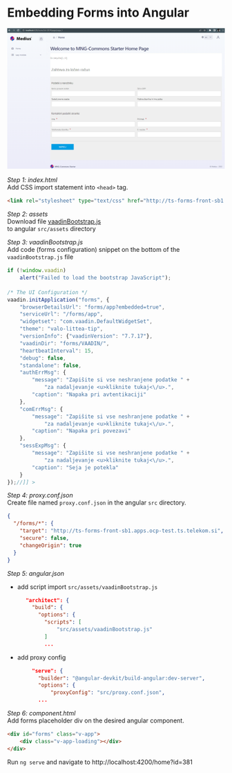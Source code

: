 # Embedding Forms into Angular

![mgn-forms-embed](mgn-forms-embed.png)

_Step 1: index.html_  
Add CSS import statement into `<head>` tag.

```html
<link rel="stylesheet" type="text/css" href="http://ts-forms-front-sb1.apps.ocp-test.ts.telekom.si/forms/VAADIN/themes/valo-littea-process-cyan/compiled-valo-littea-process-cyan.css?v=1.0.120">
```

_Step 2: assets_  
Download file [vaadinBootstrap.js](src/assets/vaadinBootstrap.js)  
to angular `src/assets` directory

_Step 3: vaadinBootstrap.js_  
Add code (forms configuration) snippet on the bottom of the `vaadinBootstrap.js` file
```js
if (!window.vaadin)
    alert("Failed to load the bootstrap JavaScript");

/* The UI Configuration */
vaadin.initApplication("forms", {
    "browserDetailsUrl": "forms/app?embedded=true",
    "serviceUrl": "/forms/app",
    "widgetset": "com.vaadin.DefaultWidgetSet",
    "theme": "valo-littea-tip",
    "versionInfo": {"vaadinVersion": "7.7.17"},
    "vaadinDir": "forms/VAADIN/",
    "heartbeatInterval": 15,
    "debug": false,
    "standalone": false,
    "authErrMsg": {
        "message": "Zapišite si vse neshranjene podatke " +
            "za nadaljevanje <u>kliknite tukaj<\/u>.",
        "caption": "Napaka pri avtentikaciji"
    },
    "comErrMsg": {
        "message": "Zapišite si vse neshranjene podatke " +
            "za nadaljevanje <u>kliknite tukaj<\/u>.",
        "caption": "Napaka pri povezavi"
    },
    "sessExpMsg": {
        "message": "Zapišite si vse neshranjene podatke " +
            "za nadaljevanje <u>kliknite tukaj<\/u>.",
        "caption": "Seja je potekla"
    }
});//]] >
```

_Step 4: proxy.conf.json_   
Create file named `proxy.conf.json` in the angular `src` directory.
```json
{
  "/forms/*": {
    "target": "http://ts-forms-front-sb1.apps.ocp-test.ts.telekom.si",
    "secure": false,
    "changeOrigin": true
  }
}
```

_Step 5: angular.json_
* add script import `src/assets/vaadinBootstrap.js`
```json
      "architect": {
        "build": {
          "options": {
            "scripts": [
                "src/assets/vaadinBootstrap.js"
            ]
            ...
```
* add proxy config
```json
        "serve": {
          "builder": "@angular-devkit/build-angular:dev-server",
          "options": {
              "proxyConfig": "src/proxy.conf.json",
          ...
```

_Step 6: component.html_  
Add forms placeholder div on the desired angular component.
```html
<div id="forms" class="v-app">
    <div class="v-app-loading"></div>
</div>
```

Run `ng serve` and navigate to http://localhost:4200/home?id=381
